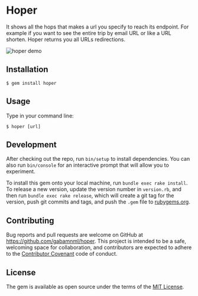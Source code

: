 # Hoper

It shows all the hops that makes a url you specify to reach its endpoint.
For example if you want to see the entire trip by email URL or like a URL shorten. Hoper returns you all URLs redirections.

![hoper demo](https://www.dropbox.com/s/ug1u7371n9gvfz0/hoper.gif?dl=1)

## Installation

    $ gem install hoper

## Usage

Type in your command line:

	$ hoper [url]

## Development

After checking out the repo, run `bin/setup` to install dependencies. You can also run `bin/console` for an interactive prompt that will allow you to experiment.

To install this gem onto your local machine, run `bundle exec rake install`. To release a new version, update the version number in `version.rb`, and then run `bundle exec rake release`, which will create a git tag for the version, push git commits and tags, and push the `.gem` file to [rubygems.org](https://rubygems.org).

## Contributing

Bug reports and pull requests are welcome on GitHub at https://github.com/gabamnml/hoper. This project is intended to be a safe, welcoming space for collaboration, and contributors are expected to adhere to the [Contributor Covenant](http://contributor-covenant.org) code of conduct.


## License

The gem is available as open source under the terms of the [MIT License](http://opensource.org/licenses/MIT).
